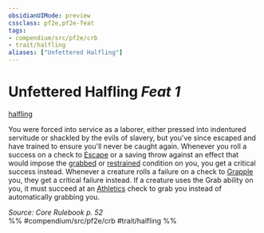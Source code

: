 ```yaml
---
obsidianUIMode: preview
cssclass: pf2e,pf2e-feat
tags:
- compendium/src/pf2e/crb
- trait/halfling
aliases: ["Unfettered Halfling"]
---
```

# Unfettered Halfling  *Feat 1*  
[halfling](/rules/traits/halfling.md)  


You were forced into service as a laborer, either pressed into indentured servitude or shackled by the evils of slavery, but you've since escaped and have trained to ensure you'll never be caught again. Whenever you roll a success on a check to [Escape](/rules/actions/escape.md) or a saving throw against an effect that would impose the [grabbed](/rules/conditions.md#Grabbed) or [restrained](/rules/conditions.md#Restrained) condition on you, you get a critical success instead. Whenever a creature rolls a failure on a check to [Grapple](/rules/actions/grapple.md) you, they get a critical failure instead. If a creature uses the Grab ability on you, it must succeed at an [Athletics](/compendium/skills.md#Athletics) check to grab you instead of automatically grabbing you.

*Source: Core Rulebook p. 52*  
%% #compendium/src/pf2e/crb #trait/halfling %%